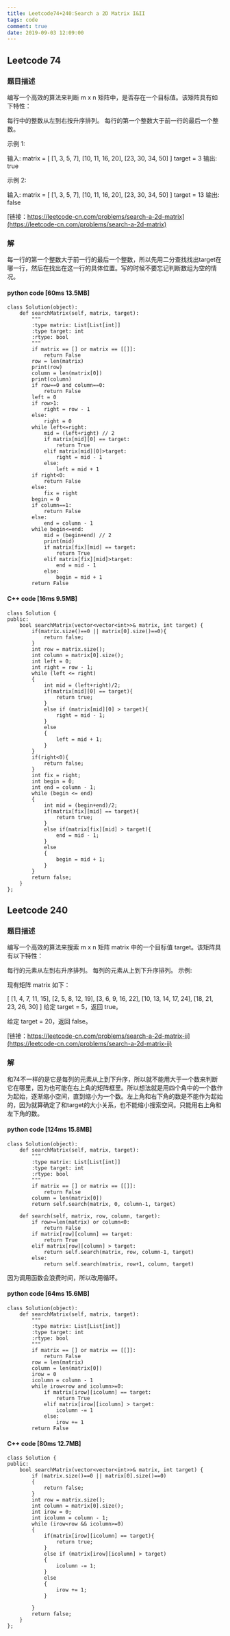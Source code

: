 ```yaml
---
title: Leetcode74+240:Search a 2D Matrix I&II
tags: code
comment: true
date: 2019-09-03 12:09:00
---
```

## Leetcode 74
### 题目描述
编写一个高效的算法来判断 m x n 矩阵中，是否存在一个目标值。该矩阵具有如下特性：

每行中的整数从左到右按升序排列。
每行的第一个整数大于前一行的最后一个整数。

示例 1:

输入:
matrix = [
  [1,   3,  5,  7],
  [10, 11, 16, 20],
  [23, 30, 34, 50]
]
target = 3
输出: true

示例 2:

输入:
matrix = [
  [1,   3,  5,  7],
  [10, 11, 16, 20],
  [23, 30, 34, 50]
]
target = 13
输出: false

[链接：https://leetcode-cn.com/problems/search-a-2d-matrix](https://leetcode-cn.com/problems/search-a-2d-matrix)
### 解
每一行的第一个整数大于前一行的最后一个整数，所以先用二分查找找出target在哪一行，然后在找出在这一行的具体位置。写的时候不要忘记判断数组为空的情况。
#### python code [60ms 13.5MB]
```
class Solution(object):
    def searchMatrix(self, matrix, target):
        """
        :type matrix: List[List[int]]
        :type target: int
        :rtype: bool
        """
        if matrix == [] or matrix == [[]]:
            return False
        row = len(matrix)
        print(row)
        column = len(matrix[0])
        print(column)
        if row==0 and column==0:
            return False
        left = 0
        if row>1:
            right = row - 1
        else:
            right = 0
        while left<=right:
            mid = (left+right) // 2
            if matrix[mid][0] == target:
                return True
            elif matrix[mid][0]>target:
                right = mid - 1
            else:
                left = mid + 1
        if right<0:
            return False
        else:
            fix = right
        begin = 0
        if column==1:
            return False
        else:
            end = column - 1
        while begin<=end:
            mid = (begin+end) // 2
            print(mid)
            if matrix[fix][mid] == target:
                return True
            elif matrix[fix][mid]>target:
                end = mid - 1
            else:
                begin = mid + 1
        return False
```
#### C++ code [16ms 9.5MB]
```
class Solution {
public:
    bool searchMatrix(vector<vector<int>>& matrix, int target) {
        if(matrix.size()==0 || matrix[0].size()==0){
            return false;
        }
        int row = matrix.size();
        int column = matrix[0].size();
        int left = 0;
        int right = row - 1;
        while (left <= right)
        {
            int mid = (left+right)/2;
            if(matrix[mid][0] == target){
                return true;
            }
            else if (matrix[mid][0] > target){
                right = mid - 1;
            }
            else
            {
                left = mid + 1;
            }
        }
        if(right<0){
            return false;
        }
        int fix = right;
        int begin = 0;
        int end = column - 1;
        while (begin <= end)
        {
            int mid = (begin+end)/2;
            if(matrix[fix][mid] == target){
                return true;
            }
            else if(matrix[fix][mid] > target){
                end = mid - 1;
            }
            else
            {
                begin = mid + 1;
            }
        }
        return false;
    }
};
```
## Leetcode 240
### 题目描述
编写一个高效的算法来搜索 m x n 矩阵 matrix 中的一个目标值 target。该矩阵具有以下特性：

每行的元素从左到右升序排列。
每列的元素从上到下升序排列。
示例:

现有矩阵 matrix 如下：

[
  [1,   4,  7, 11, 15],
  [2,   5,  8, 12, 19],
  [3,   6,  9, 16, 22],
  [10, 13, 14, 17, 24],
  [18, 21, 23, 26, 30]
]
给定 target = 5，返回 true。

给定 target = 20，返回 false。

[链接：https://leetcode-cn.com/problems/search-a-2d-matrix-ii](https://leetcode-cn.com/problems/search-a-2d-matrix-ii)
### 解
和74不一样的是它是每列的元素从上到下升序，所以就不能用大于一个数来判断它在哪里，因为也可能在右上角的矩阵框里。所以想法就是用四个角中的一个数作为起始，逐渐缩小空间，直到缩小为一个数。左上角和右下角的数是不能作为起始的，因为就算确定了和target的大小关系，也不能缩小搜索空间。只能用右上角和左下角的数。
#### python code [124ms 15.8MB]
```
class Solution(object):
    def searchMatrix(self, matrix, target):
        """
        :type matrix: List[List[int]]
        :type target: int
        :rtype: bool
        """
        if matrix == [] or matrix == [[]]:
            return False
        column = len(matrix[0])
        return self.search(matrix, 0, column-1, target)
    
    def search(self, matrix, row, column, target):
        if row>=len(matrix) or column<0:
            return False
        if matrix[row][column] == target:
            return True
        elif matrix[row][column] > target:
            return self.search(matrix, row, column-1, target)
        else:
            return self.search(matrix, row+1, column, target)
```
因为调用函数会浪费时间，所以改用循环。
#### python code [64ms 15.6MB]
```
class Solution(object):
    def searchMatrix(self, matrix, target):
        """
        :type matrix: List[List[int]]
        :type target: int
        :rtype: bool
        """
        if matrix == [] or matrix == [[]]:
            return False
        row = len(matrix)
        column = len(matrix[0])
        irow = 0
        icolumn = column - 1
        while irow<row and icolumn>=0:
            if matrix[irow][icolumn] == target:
                return True
            elif matrix[irow][icolumn] > target:
                icolumn -= 1
            else:
                irow += 1
        return False
```
#### C++ code [80ms 12.7MB]
```
class Solution {
public:
    bool searchMatrix(vector<vector<int>>& matrix, int target) {
        if (matrix.size()==0 || matrix[0].size()==0)
        {
            return false;
        }
        int row = matrix.size();
        int column = matrix[0].size();
        int irow = 0;
        int icolumn = column - 1;
        while (irow<row && icolumn>=0)
        {
            if(matrix[irow][icolumn] == target){
                return true;
            }
            else if (matrix[irow][icolumn] > target)
            {
                icolumn -= 1;
            }
            else
            {
                irow += 1;
            }
            
        }
        return false;
    }
};
```
